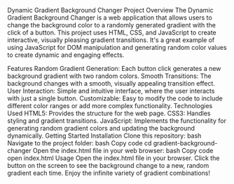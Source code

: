 Dynamic Gradient Background Changer
Project Overview
The Dynamic Gradient Background Changer is a web application that allows users to change the background color to a randomly generated gradient with the click of a button. This project uses HTML, CSS, and JavaScript to create interactive, visually pleasing gradient transitions. It's a great example of using JavaScript for DOM manipulation and generating random color values to create dynamic and engaging effects.

Features
Random Gradient Generation: Each button click generates a new background gradient with two random colors.
Smooth Transitions: The background changes with a smooth, visually appealing transition effect.
User Interaction: Simple and intuitive interface, where the user interacts with just a single button.
Customizable: Easy to modify the code to include different color ranges or add more complex functionality.
Technologies Used
HTML5: Provides the structure for the web page.
CSS3: Handles styling and gradient transitions.
JavaScript: Implements the functionality for generating random gradient colors and updating the background dynamically.
Getting Started
Installation
Clone this repository:
bash
Navigate to the project folder:
bash
Copy code
cd gradient-background-changer
Open the index.html file in your web browser:
bash
Copy code
open index.html
Usage
Open the index.html file in your browser.
Click the button on the screen to see the background change to a new, random gradient each time.
Enjoy the infinite variety of gradient combinations!
